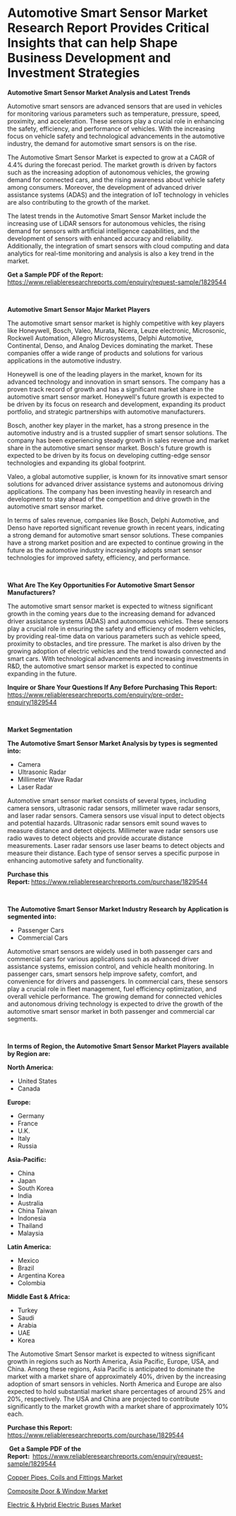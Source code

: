 <p><h1>Automotive Smart Sensor Market Research Report Provides Critical Insights that can help Shape Business Development and Investment Strategies</h1></p><p><strong>Automotive Smart Sensor Market Analysis and Latest Trends</strong></p>
<p><p>Automotive smart sensors are advanced sensors that are used in vehicles for monitoring various parameters such as temperature, pressure, speed, proximity, and acceleration. These sensors play a crucial role in enhancing the safety, efficiency, and performance of vehicles. With the increasing focus on vehicle safety and technological advancements in the automotive industry, the demand for automotive smart sensors is on the rise.</p><p>The Automotive Smart Sensor Market is expected to grow at a CAGR of 4.4% during the forecast period. The market growth is driven by factors such as the increasing adoption of autonomous vehicles, the growing demand for connected cars, and the rising awareness about vehicle safety among consumers. Moreover, the development of advanced driver assistance systems (ADAS) and the integration of IoT technology in vehicles are also contributing to the growth of the market.</p><p>The latest trends in the Automotive Smart Sensor Market include the increasing use of LiDAR sensors for autonomous vehicles, the rising demand for sensors with artificial intelligence capabilities, and the development of sensors with enhanced accuracy and reliability. Additionally, the integration of smart sensors with cloud computing and data analytics for real-time monitoring and analysis is also a key trend in the market.</p></p>
<p><strong>Get a Sample PDF of the Report:&nbsp;</strong> <a href="https://www.reliableresearchreports.com/enquiry/request-sample/1829544">https://www.reliableresearchreports.com/enquiry/request-sample/1829544</a></p>
<p>&nbsp;</p>
<p><strong>Automotive Smart Sensor Major Market Players</strong></p>
<p><p>The automotive smart sensor market is highly competitive with key players like Honeywell, Bosch, Valeo, Murata, Nicera, Leuze electronic, Microsonic, Rockwell Automation, Allegro Microsystems, Delphi Automotive, Continental, Denso, and Analog Devices dominating the market. These companies offer a wide range of products and solutions for various applications in the automotive industry.</p><p>Honeywell is one of the leading players in the market, known for its advanced technology and innovation in smart sensors. The company has a proven track record of growth and has a significant market share in the automotive smart sensor market. Honeywell's future growth is expected to be driven by its focus on research and development, expanding its product portfolio, and strategic partnerships with automotive manufacturers.</p><p>Bosch, another key player in the market, has a strong presence in the automotive industry and is a trusted supplier of smart sensor solutions. The company has been experiencing steady growth in sales revenue and market share in the automotive smart sensor market. Bosch's future growth is expected to be driven by its focus on developing cutting-edge sensor technologies and expanding its global footprint.</p><p>Valeo, a global automotive supplier, is known for its innovative smart sensor solutions for advanced driver assistance systems and autonomous driving applications. The company has been investing heavily in research and development to stay ahead of the competition and drive growth in the automotive smart sensor market.</p><p>In terms of sales revenue, companies like Bosch, Delphi Automotive, and Denso have reported significant revenue growth in recent years, indicating a strong demand for automotive smart sensor solutions. These companies have a strong market position and are expected to continue growing in the future as the automotive industry increasingly adopts smart sensor technologies for improved safety, efficiency, and performance.</p></p>
<p>&nbsp;</p>
<p><strong>What Are The Key Opportunities For Automotive Smart Sensor Manufacturers?</strong></p>
<p><p>The automotive smart sensor market is expected to witness significant growth in the coming years due to the increasing demand for advanced driver assistance systems (ADAS) and autonomous vehicles. These sensors play a crucial role in ensuring the safety and efficiency of modern vehicles, by providing real-time data on various parameters such as vehicle speed, proximity to obstacles, and tire pressure. The market is also driven by the growing adoption of electric vehicles and the trend towards connected and smart cars. With technological advancements and increasing investments in R&D, the automotive smart sensor market is expected to continue expanding in the future.</p></p>
<p><strong>Inquire or Share Your Questions If Any Before Purchasing This Report:</strong> <a href="https://www.reliableresearchreports.com/enquiry/pre-order-enquiry/1829544">https://www.reliableresearchreports.com/enquiry/pre-order-enquiry/1829544</a></p>
<p>&nbsp;</p>
<p><strong>Market Segmentation</strong></p>
<p><strong>The Automotive Smart Sensor Market Analysis by types is segmented into:</strong></p>
<p><ul><li>Camera</li><li>Ultrasonic Radar</li><li>Millimeter Wave Radar</li><li>Laser Radar</li></ul></p>
<p><p>Automotive smart sensor market consists of several types, including camera sensors, ultrasonic radar sensors, millimeter wave radar sensors, and laser radar sensors. Camera sensors use visual input to detect objects and potential hazards. Ultrasonic radar sensors emit sound waves to measure distance and detect objects. Millimeter wave radar sensors use radio waves to detect objects and provide accurate distance measurements. Laser radar sensors use laser beams to detect objects and measure their distance. Each type of sensor serves a specific purpose in enhancing automotive safety and functionality.</p></p>
<p><strong>Purchase this Report:&nbsp;</strong><a href="https://www.reliableresearchreports.com/purchase/1829544">https://www.reliableresearchreports.com/purchase/1829544</a></p>
<p>&nbsp;</p>
<p><strong>The Automotive Smart Sensor Market Industry Research by Application is segmented into:</strong></p>
<p><ul><li>Passenger Cars</li><li>Commercial Cars</li></ul></p>
<p><p>Automotive smart sensors are widely used in both passenger cars and commercial cars for various applications such as advanced driver assistance systems, emission control, and vehicle health monitoring. In passenger cars, smart sensors help improve safety, comfort, and convenience for drivers and passengers. In commercial cars, these sensors play a crucial role in fleet management, fuel efficiency optimization, and overall vehicle performance. The growing demand for connected vehicles and autonomous driving technology is expected to drive the growth of the automotive smart sensor market in both passenger and commercial car segments.</p></p>
<p>&nbsp;</p>
<p><strong>In terms of Region, the Automotive Smart Sensor Market Players available by Region are:</strong></p>
<p>
    <p> <strong> North America: </strong>
        <ul>
            <li>United States</li>
            <li>Canada</li>
        </ul>
        </p> 
    <p> <strong> Europe: </strong>
        <ul>
            <li>Germany</li>
            <li>France</li>
            <li>U.K.</li>
            <li>Italy</li>
            <li>Russia</li>
        </ul>
        </p> 
    <p> <strong> Asia-Pacific: </strong>
        <ul>
            <li>China</li>
            <li>Japan</li>
            <li>South Korea</li>
            <li>India</li>
            <li>Australia</li>
            <li>China Taiwan</li>
            <li>Indonesia</li>
            <li>Thailand</li>
            <li>Malaysia</li>
        </ul>
        </p> 
    <p> <strong> Latin America: </strong>
        <ul>
            <li>Mexico</li>
            <li>Brazil</li>
            <li>Argentina Korea</li>
            <li>Colombia</li>
        </ul>
        </p> 
    <p> <strong> Middle East & Africa: </strong>
        <ul>
            <li>Turkey</li>
            <li>Saudi</li>
            <li>Arabia</li>
            <li>UAE</li>
            <li>Korea</li>
        </ul>
    </p>
    </p>
<p><p>The Automotive Smart Sensor market is expected to witness significant growth in regions such as North America, Asia Pacific, Europe, USA, and China. Among these regions, Asia Pacific is anticipated to dominate the market with a market share of approximately 40%, driven by the increasing adoption of smart sensors in vehicles. North America and Europe are also expected to hold substantial market share percentages of around 25% and 20%, respectively. The USA and China are projected to contribute significantly to the market growth with a market share of approximately 10% each.</p></p>
<p><strong>Purchase this Report: </strong><a href="https://www.reliableresearchreports.com/purchase/1829544">https://www.reliableresearchreports.com/purchase/1829544</a></p>
<p>&nbsp;<strong>Get a Sample PDF of the Report:&nbsp;&nbsp;</strong><a href="https://www.reliableresearchreports.com/enquiry/request-sample/1829544">https://www.reliableresearchreports.com/enquiry/request-sample/1829544</a></p>
<p><strong></strong></p>
<p><p><a href="https://view.publitas.com/reportprime-1/copper-pipes-coils-and-fittings-market-furnish-information-about-market-size-market-share-market-dynamics-and-projections-spanning-from-2023-to-2030/">Copper Pipes, Coils and Fittings Market</a></p><p><a href="https://view.publitas.com/reportprime-1/composite-door-window-market-research-report-provides-critical-insights-that-can-help-shape-business-development-and-investment-strategies/">Composite Door & Window Market</a></p><p><a href="https://view.publitas.com/reportprime-1/electric-hybrid-electric-buses-market-size-and-examines-its-market-scope-with-a-primary-focus-on-growth-opportunities-and-forecasted-trends-spanning-from-2023-to-2030/">Electric & Hybrid Electric Buses Market</a></p></p>